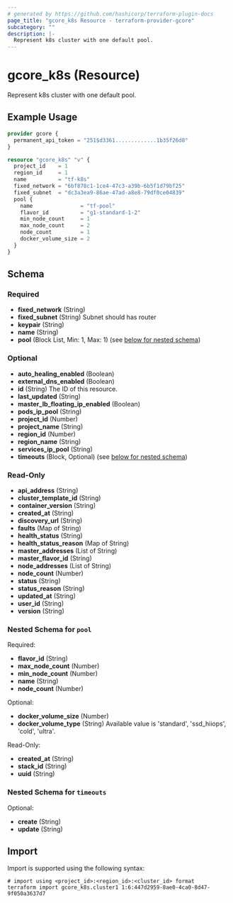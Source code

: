 ```yaml
---
# generated by https://github.com/hashicorp/terraform-plugin-docs
page_title: "gcore_k8s Resource - terraform-provider-gcore"
subcategory: ""
description: |-
  Represent k8s cluster with one default pool.
---
```


# gcore_k8s (Resource)

Represent k8s cluster with one default pool.

## Example Usage

```terraform
provider gcore {
  permanent_api_token = "251$d3361.............1b35f26d8"
}

resource "gcore_k8s" "v" {
  project_id    = 1
  region_id     = 1
  name          = "tf-k8s"
  fixed_network = "6bf878c1-1ce4-47c3-a39b-6b5f1d79bf25"
  fixed_subnet  = "dc3a3ea9-86ae-47ad-a8e8-79df0ce04839"
  pool {
    name               = "tf-pool"
    flavor_id          = "g1-standard-1-2"
    min_node_count     = 1
    max_node_count     = 2
    node_count         = 1
    docker_volume_size = 2
  }
}
```

<!-- schema generated by tfplugindocs -->
## Schema

### Required

- **fixed_network** (String)
- **fixed_subnet** (String) Subnet should has router
- **keypair** (String)
- **name** (String)
- **pool** (Block List, Min: 1, Max: 1) (see [below for nested schema](#nestedblock--pool))

### Optional

- **auto_healing_enabled** (Boolean)
- **external_dns_enabled** (Boolean)
- **id** (String) The ID of this resource.
- **last_updated** (String)
- **master_lb_floating_ip_enabled** (Boolean)
- **pods_ip_pool** (String)
- **project_id** (Number)
- **project_name** (String)
- **region_id** (Number)
- **region_name** (String)
- **services_ip_pool** (String)
- **timeouts** (Block, Optional) (see [below for nested schema](#nestedblock--timeouts))

### Read-Only

- **api_address** (String)
- **cluster_template_id** (String)
- **container_version** (String)
- **created_at** (String)
- **discovery_url** (String)
- **faults** (Map of String)
- **health_status** (String)
- **health_status_reason** (Map of String)
- **master_addresses** (List of String)
- **master_flavor_id** (String)
- **node_addresses** (List of String)
- **node_count** (Number)
- **status** (String)
- **status_reason** (String)
- **updated_at** (String)
- **user_id** (String)
- **version** (String)

<a id="nestedblock--pool"></a>
### Nested Schema for `pool`

Required:

- **flavor_id** (String)
- **max_node_count** (Number)
- **min_node_count** (Number)
- **name** (String)
- **node_count** (Number)

Optional:

- **docker_volume_size** (Number)
- **docker_volume_type** (String) Available value is 'standard', 'ssd_hiiops', 'cold', 'ultra'.

Read-Only:

- **created_at** (String)
- **stack_id** (String)
- **uuid** (String)


<a id="nestedblock--timeouts"></a>
### Nested Schema for `timeouts`

Optional:

- **create** (String)
- **update** (String)

## Import

Import is supported using the following syntax:

```shell
# import using <project_id>:<region_id>:<cluster_id> format
terraform import gcore_k8s.cluster1 1:6:447d2959-8ae0-4ca0-8d47-9f050a3637d7
```

